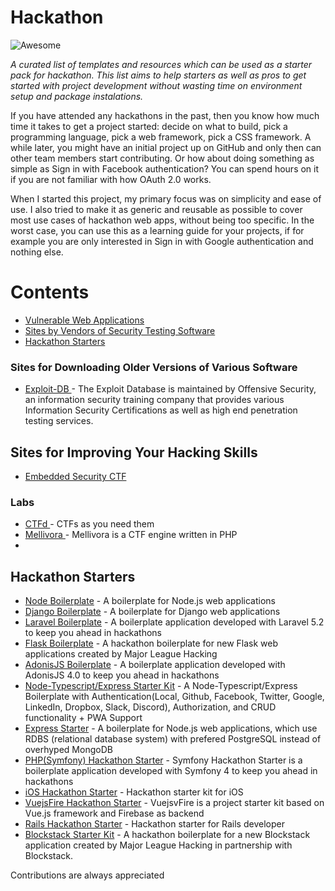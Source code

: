 # Hackathon 
![Awesome](https://cdn.rawgit.com/sindresorhus/awesome/d7305f38d29fed78fa85652e3a63e154dd8e8829/media/badge.svg)


*A curated list of templates and resources which can be used as a starter pack for hackathon. This list aims to help starters as well as pros to get started with project development without wasting time on environment setup and package instalations.*

If you have attended any hackathons in the past, then you know how much time it takes to get a project started: decide on what to build, pick a programming language, pick a web framework, pick a CSS framework. A while later, you might have an initial project up on GitHub and only then can other team members start contributing. Or how about doing something as simple as Sign in with Facebook authentication? You can spend hours on it if you are not familiar with how OAuth 2.0 works.

When I started this project, my primary focus was on simplicity and ease of use. I also tried to make it as generic and reusable as possible to cover most use cases of hackathon web apps, without being too specific. In the worst case, you can use this as a learning guide for your projects, if for example you are only interested in Sign in with Google authentication and nothing else.

# Contents

- [Vulnerable Web Applications](#Vulnerable-Web-Applications)
- [Sites by Vendors of Security Testing Software](#Sites-by-Vendors-of-Security-Testing-Software)
- [Hackathon Starters](#Hackathon-Starters)


### Sites for Downloading Older Versions of Various Software
- [Exploit-DB 	](http://www.exploit-db.com/) - The Exploit Database is maintained by Offensive Security, an information security training company that provides various Information Security Certifications as well as high end penetration testing services.



## Sites for Improving Your Hacking Skills
- [Embedded Security CTF 	](https://microcorruption.com)

### Labs
- [CTFd 	](https://github.com/isislab/CTFd) - CTFs as you need them
- [Mellivora 	](https://github.com/Nakiami/mellivora) - Mellivora is a CTF engine written in PHP 
-
## Hackathon Starters
- [Node Boilerplate](https://github.com/sahat/hackathon-starter) - A boilerplate for Node.js web applications
- [Django Boilerplate](https://github.com/kaiiyer/django-hackathon-starter) - A boilerplate for Django web applications
- [Laravel Boilerplate](https://github.com/unicodeveloper/laravel-hackathon-starter) - A boilerplate application developed with Laravel 5.2 to keep you ahead in hackathons
- [Flask Boilerplate](https://github.com/MLH/mlh-hackathon-flask-starter) - A hackathon boilerplate for new Flask web applications created by Major League Hacking
- [AdonisJS Boilerplate](https://github.com/iamraphson/adonisjs-hackathon-starter) - A boilerplate application developed with AdonisJS 4.0 to keep you ahead in hackathons
- [Node-Typescript/Express Starter Kit](https://github.com/nerdeveloper/hackathon-starter-kit) - A Node-Typescript/Express Boilerplate with Authentication(Local, Github, Facebook, Twitter, Google, LinkedIn, Dropbox, Slack, Discord), Authorization, and CRUD functionality + PWA Support
- [Express Starter](https://github.com/yhnavein/express-starter) - A boilerplate for Node.js web applications, which use RDBS (relational database system) with prefered PostgreSQL instead of overhyped MongoDB
- [PHP(Symfony) Hackathon Starter](https://github.com/yemiwebby/symfony-hackathon-starter) - Symfony Hackathon Starter is a boilerplate application developed with Symfony 4 to keep you ahead in hackathons
- [iOS Hackathon Starter](https://github.com/tattn/HackathonStarter) - Hackathon starter kit for iOS
- [VuejsFire Hackathon Starter](https://github.com/chinchang/vuejsfire-hackathon-starter) - VuejsvFire is a project starter kit based on Vue.js framework and Firebase as backend
- [Rails Hackathon Starter](https://github.com/goofmint/hackathon-starter-rails) - Hackathon starter for Rails developer
- [Blockstack Starter Kit](https://github.com/MLH/mlh-hackathon-blockstack-starter) - A hackathon boilerplate for a new Blockstack application created by Major League Hacking in partnership with Blockstack.

Contributions are always appreciated
